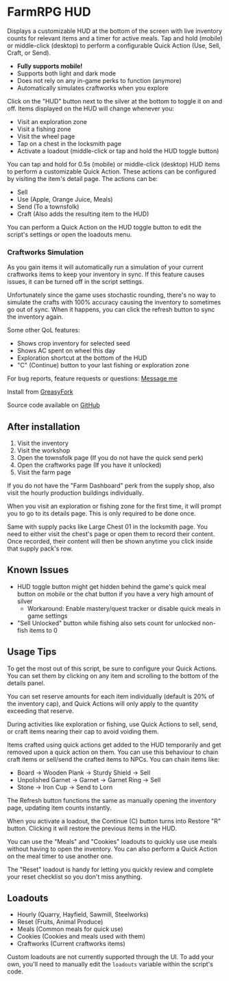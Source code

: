 # FarmRPG HUD
Displays a customizable HUD at the bottom of the screen with live inventory counts for relevant items and a timer for active meals. Tap and hold (mobile) or middle-click (desktop) to perform a configurable Quick Action (Use, Sell, Craft, or Send). 


- **Fully supports mobile!**
- Supports both light and dark mode
- Does not rely on any in-game perks to function (anymore)
- Automatically simulates craftworks when you explore


Click on the "HUD" button next to the silver at the bottom to toggle it on and off. Items displayed on the HUD will change whenever you: 
- Visit an exploration zone
- Visit a fishing zone
- Visit the wheel page
- Tap on a chest in the locksmith page
- Activate a loadout (middle-click or tap and hold the HUD toggle button)

You can tap and hold for 0.5s (mobile) or middle-click (desktop) HUD items to perform a customizable Quick Action. These actions can be configured by visiting the item's detail page. The actions can be:
- Sell
- Use (Apple, Orange Juice, Meals)
- Send (To a townsfolk)
- Craft (Also adds the resulting item to the HUD)

You can perform a Quick Action on the HUD toggle button to edit the script's settings or open the loadouts menu.


### Craftworks Simulation
As you gain items it will automatically run a simulation of your current craftworks items to keep your inventory in sync. If this feature causes issues, it can be turned off in the script settings. 

Unfortunately since the game uses stochastic rounding, there's no way to simulate the crafts with 100% accuracy causing the inventory to sometimes go out of sync. When it happens, you can click the refresh button to sync the inventory again. 


Some other QoL features:
- Shows crop inventory for selected seed
- Shows AC spent on wheel this day
- Exploration shortcut at the bottom of the HUD
- "C" (Continue) button to your last fishing or exploration zone


For bug reports, feature requests or questions:
[Message me](https://farmrpg.com/index.php#!/sendmessage.php?to=AppleBottomJeans)

Install from [GreasyFork](https://greasyfork.org/en/scripts/537132-frpg-hud)

Source code available on [GitHub](https://github.com/LOUDSOUL/frpg-hud/)


## After installation
1. Visit the inventory
2. Visit the workshop
3. Open the townsfolk page (If you do not have the quick send perk)
4. Open the craftworks page (If you have it unlocked)
5. Visit the farm page

If you do not have the "Farm Dashboard" perk from the supply shop, also visit the hourly production buildings individually.

When you visit an exploration or fishing zone for the first time, it will prompt you to go to its details page. This is only required to be done once. 

Same with supply packs like Large Chest 01 in the locksmith page. You need to either visit the chest's page or open them to record their content. Once recorded, their content will then be shown anytime you click inside that supply pack's row.


## Known Issues
- HUD toggle button might get hidden behind the game's quick meal button on mobile or the chat button if you have a very high amount of silver
    - Workaround: Enable mastery/quest tracker or disable quick meals in game settings
- "Sell Unlocked" button while fishing also sets count for unlocked non-fish items to 0


## Usage Tips
To get the most out of this script, be sure to configure your Quick Actions. You can set them by clicking on any item and scrolling to the bottom of the details panel.

You can set reserve amounts for each item individually (default is 20% of the inventory cap), and Quick Actions will only apply to the quantity exceeding that reserve.

During activities like exploration or fishing, use Quick Actions to sell, send, or craft items nearing their cap to avoid voiding them. 

Items crafted using quick actions get added to the HUD temporarily and get removed upon a quick action on them. You can use this behaviour to chain craft items or sell/send the crafted items to NPCs. You can chain items like:
- Board -> Wooden Plank -> Sturdy Shield -> Sell
- Unpolished Garnet -> Garnet -> Garnet Ring -> Sell
- Stone -> Iron Cup -> Send to Lorn

The Refresh button functions the same as manually opening the inventory page, updating item counts instantly.

When you activate a loadout, the Continue (C) button turns into Restore "R" button. Clicking it will restore the previous items in the HUD.

You can use the "Meals" and "Cookies" loadouts to quickly use use meals without having to open the inventory. You can also perform a Quick Action on the meal timer to use another one.

The "Reset" loadout is handy for letting you quickly review and complete your reset checklist so you don't miss anything.


## Loadouts
- Hourly (Quarry, Hayfield, Sawmill, Steelworks)
- Reset (Fruits, Animal Produce)
- Meals (Common meals for quick use)
- Cookies (Cookies and meals used with them)
- Craftworks (Current craftworks items)

Custom loadouts are not currently supported through the UI. To add your own, you'll need to manually edit the `loadouts` variable within the script's code.
